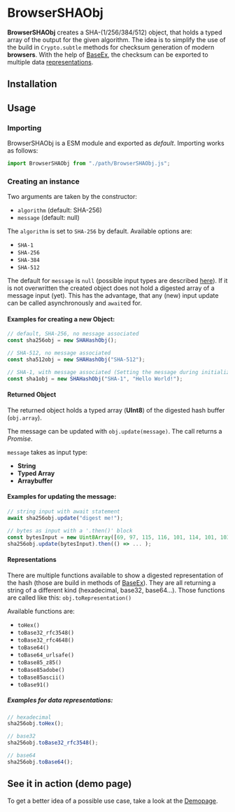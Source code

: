 # BrowserSHAObj

**BrowserSHAObj** creates a SHA-(1/256/384/512) object, that holds a typed array of the output for the given algorithm. The idea is to simplify the use of the build in ``Crypto.subtle`` methods for checksum generation of modern **browsers**.
With the help of [BaseEx](https://github.com/UmamiAppearance/BaseExJS), the checksum can be exported to multiple data [representations](#representations).

## Installation


## Usage

### Importing
BrowserSHAObj is a ESM module and exported as _default_. Importing works as follows:
```js
import BrowserSHAObj from "./path/BrowserSHAObj.js";
```

### Creating an instance
        
Two arguments are taken by the constructor:
* ``algorithm`` (default: SHA-256)
* ``message`` (default: null)

The ``algorithm`` is set to ``SHA-256`` by default. Available options are:
* ``SHA-1``
* ``SHA-256``
* ``SHA-384``
* ``SHA-512``

The default for ``message`` is ``null`` (possible input types are described [here](#returned-object)). If it is not overwritten the created object does not hold a digested array of a message input (yet). This has the advantage, that any (new) input update can be called asynchronously and ``await``ed for.

#### Examples for creating a new Object:

```js
// default, SHA-256, no message associated
const sha256obj = new SHAHashObj();

// SHA-512, no message associated
const sha512obj = new SHAHashObj("SHA-512");

// SHA-1, with message associated (Setting the message during initialization makes it a synchronous call. You have been warned!)
const sha1obj = new SHAHashObj("SHA-1", "Hello World!");
```

#### Returned Object
The returned object holds a typed array (**UInt8**) of the digested hash buffer (``obj.array``).  

The message can be updated with ``obj.update(message)``. The call returns a _Promise_.  
  
``message`` takes as input type:
* **String**
* **Typed Array**
* **Arraybuffer**

#### Examples for updating the message:
```js
// string input with await statement
await sha256obj.update("digest me!");

// bytes as input with a '.then()' block
const bytesInput = new Uint8Array([69, 97, 115, 116, 101, 114, 101, 103, 103, 33]);
sha256obj.update(bytesInput).then(() => ... );
```

#### Representations
There are multiple functions available to show a digested representation of the hash (those are build in methods of [BaseEx](https://github.com/UmamiAppearance/BaseExJS)). They are all returning a string of a different kind (hexadecimal, base32, base64...). Those functions are called like this: ``obj.toRepresentation()``  

Available functions are:
* ``toHex()``
* ``toBase32_rfc3548()​​``
* ``toBase32_rfc4648()​​``
* ``toBase64()​​``
* ``toBase64_urlsafe()​​``
* ``toBase85_z85()​​``
* ``toBase85adobe()​​``
* ``toBase85ascii()​​``
* ``toBase91()``

##### Examples for data representations:
```js
// hexadecimal
sha256obj.toHex();

// base32
sha256obj.toBase32_rfc3548();

// base64
sha256obj.toBase64();
```

## See it in action (demo page)
To get a better idea of a possible use case, take a look at the [Demopage](https://umamiappearance.github.io/SHAHashObjectJS/demo.html).
